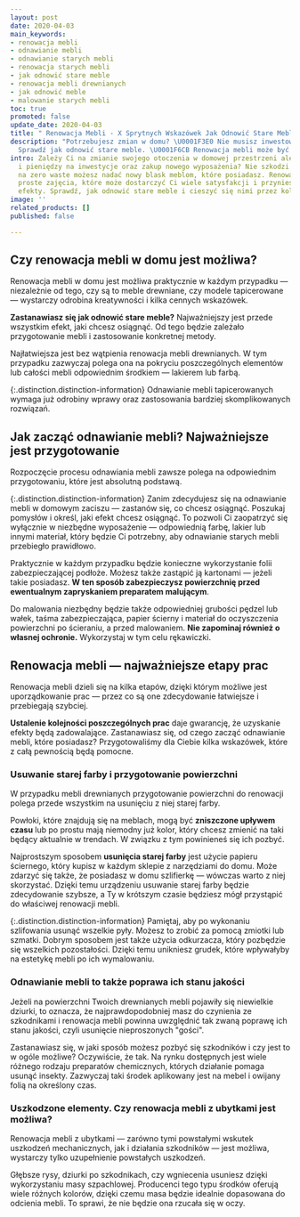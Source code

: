 ```yaml
---
layout: post
date: 2020-04-03
main_keywords:
- renowacja mebli
- odnawianie mebli
- odnawianie starych mebli
- renowacja starych mebli
- jak odnowić stare meble
- renowacja mebli drewnianych
- jak odnowić meble
- malowanie starych mebli
toc: true
promoted: false
update_date: 2020-04-03
title: " Renowacja Mebli - X Sprytnych Wskazówek Jak Odnowić Stare Meble"
description: "Potrzebujesz zmian w domu? \U0001F3E0 Nie musisz inwestować w nowe wyposażenie!
  Sprawdź jak odnowić stare meble. \U0001F6CB️ Renowacja mebli może być prosta i przyjemna."
intro: Zależy Ci na zmianie swojego otoczenia w domowej przestrzeni ale nie masz pomysłu
  i pieniędzy na inwestycje oraz zakup nowego wyposażenia? Nie szkodzi! Dzięki modzie
  na zero waste możesz nadać nowy blask meblom, które posiadasz. Renowacja mebli to
  proste zajęcia, które może dostarczyć Ci wiele satysfakcji i przynieść niesamowite
  efekty. Sprawdź, jak odnowić stare meble i cieszyć się nimi przez kolejne lata.
image: ''
related_products: []
published: false

---
```

## Czy renowacja mebli w domu jest możliwa?

Renowacja mebli w domu jest możliwa praktycznie w każdym przypadku — niezależnie od tego, czy są to meble drewniane, czy modele tapicerowane — wystarczy odrobina kreatywności i kilka cennych wskazówek.

**Zastanawiasz się jak odnowić stare meble?** Najważniejszy jest przede wszystkim efekt, jaki chcesz osiągnąć. Od tego będzie zależało przygotowanie mebli i zastosowanie konkretnej metody.

Najłatwiejsza jest bez wątpienia renowacja mebli drewnianych. W tym przypadku zazwyczaj polega ona na pokryciu poszczególnych elementów lub całości mebli odpowiednim środkiem — lakierem lub farbą.

{:.distinction.distinction-information}
Odnawianie mebli tapicerowanych wymaga już odrobiny wprawy oraz zastosowania bardziej skomplikowanych rozwiązań.

## Jak zacząć odnawianie mebli? Najważniejsze jest przygotowanie

Rozpoczęcie procesu odnawiania mebli zawsze polega na odpowiednim przygotowaniu, które jest absolutną podstawą.

{:.distinction.distinction-information}
Zanim zdecydujesz się na odnawianie mebli w domowym zaciszu — zastanów się, co chcesz osiągnąć. Poszukaj pomysłów i określ, jaki efekt chcesz osiągnąć. To pozwoli Ci zaopatrzyć się wyłącznie w niezbędne wyposażenie — odpowiednią farbę, lakier lub innymi materiał, który będzie Ci potrzebny, aby odnawianie starych mebli przebiegło prawidłowo.

Praktycznie w każdym przypadku będzie konieczne wykorzystanie folii zabezpieczającej podłoże. Możesz także zastąpić ją kartonami — jeżeli takie posiadasz. **W ten sposób zabezpieczysz powierzchnię przed ewentualnym zapryskaniem preparatem malującym**.

Do malowania niezbędny będzie także odpowiedniej grubości pędzel lub wałek, taśma zabezpieczająca, papier ścierny i materiał do oczyszczenia powierzchni po ścieraniu, a przed malowaniem. **Nie zapominaj również o własnej ochronie.** Wykorzystaj w tym celu rękawiczki.

## Renowacja mebli — najważniejsze etapy prac

Renowacja mebli dzieli się na kilka etapów, dzięki którym możliwe jest uporządkowanie prac — przez co są one zdecydowanie łatwiejsze i przebiegają szybciej.

**Ustalenie kolejności poszczególnych prac** daje gwarancję, że uzyskanie efekty będą zadowalające. Zastanawiasz się, od czego zacząć odnawianie mebli, które posiadasz? Przygotowaliśmy dla Ciebie kilka wskazówek, które z całą pewnością będą pomocne.

### Usuwanie starej farby i przygotowanie powierzchni

W przypadku mebli drewnianych przygotowanie powierzchni do renowacji polega przede wszystkim na usunięciu z niej starej farby.

Powłoki, które znajdują się na meblach, mogą być **zniszczone upływem** **czasu** lub po prostu mają niemodny już kolor, który chcesz zmienić na taki będący aktualnie w trendach. W związku z tym powinieneś się ich pozbyć.

Najprostszym sposobem **usunięcia starej farby** jest użycie papieru ściernego, który kupisz w każdym sklepie z narzędziami do domu. Może zdarzyć się także, że posiadasz w domu szlifierkę — wówczas warto z niej skorzystać. Dzięki temu urządzeniu usuwanie starej farby będzie zdecydowanie szybsze, a Ty w krótszym czasie będziesz mógł przystąpić do właściwej renowacji mebli.

{:.distinction.distinction-information}
Pamiętaj, aby po wykonaniu szlifowania usunąć wszelkie pyły. Możesz to zrobić za pomocą zmiotki lub szmatki. Dobrym sposobem jest także użycia odkurzacza, który pozbędzie się wszelkich pozostałości. Dzięki temu unikniesz grudek, które wpływałyby na estetykę mebli po ich wymalowaniu.

### Odnawianie mebli to także poprawa ich stanu jakości  
  
Jeżeli na powierzchni Twoich drewnianych mebli pojawiły się niewielkie dziurki, to oznacza, że najprawdopodobniej masz do czynienia ze szkodnikami i renowacja mebli powinna uwzględnić tak zwaną poprawę ich stanu jakości, czyli usunięcie nieproszonych "gości".  
  
Zastanawiasz się, w jaki sposób możesz pozbyć się szkodników i czy jest to w ogóle możliwe? Oczywiście, że tak. Na rynku dostępnych jest wiele różnego rodzaju preparatów chemicznych, których działanie pomaga usunąć insekty. Zazwyczaj taki środek aplikowany jest na mebel i owijany folią na określony czas.

### Uszkodzone elementy. Czy renowacja mebli z ubytkami jest możliwa?  
  
Renowacja mebli z ubytkami — zarówno tymi powstałymi wskutek uszkodzeń mechanicznych, jak i działania szkodników — jest możliwa, wystarczy tylko uzupełnienie powstałych uszkodzeń.  
  
Głębsze rysy, dziurki po szkodnikach, czy wgniecenia usuniesz dzięki wykorzystaniu masy szpachlowej. Producenci tego typu środków oferują wiele różnych kolorów, dzięki czemu masa będzie idealnie dopasowana do odcienia mebli. To sprawi, że nie będzie ona rzucała się w oczy.

